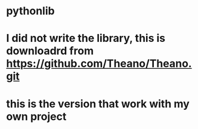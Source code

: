 # pythonlib
# I did not write the library, this is downloadrd from https://github.com/Theano/Theano.git
# this is the version that work with my own project
